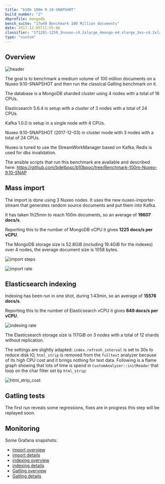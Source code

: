 ```yaml
---
title: "b10b 100m 9.10-SNAPSHOT"
build_number: "2"
dbprofile: mongodb
bench_suite: "17w49 Benchmark 100 Million documents"
date: 2017-12-05T11:55:06
classifier: "171201-1259_3nuxeo-c4.2xlarge_4mongo-m4.xlarge_3es-c4.2xlarge"
type: "custom"
---
```


## Overview
 
 ![header](https://s3-eu-west-1.amazonaws.com/nuxeo-b10b-results/160617-1739_3mongo-as-c3.2xlarge_1nuxeo-as-c3.2xlarge/b100m-header.png)
 
 The goal is to benchmark a medium volume of 100 million documents on a Nuxeo 9.10-SNAPSHOT and then run the classical Gatling benchmark on it.

 The database is a MongoDB sharded cluster using 4 nodes with a total of 16 CPUs.

 Elasticsearch 5.6.4 is setup with a cluster of 3 nodes with a total of 24 CPUs.

 Kafka 1.0.0 is setup in a single node with 4 CPUs.
 
 Nuxeo 9.10-SNAPSHOT (2017-12-03) in cluster mode with 3 nodes with a total of 24 CPUs.
 
 Nuxeo is tuned to use the StreamWorkManager based on Kafka, Redis is used for dbs invalidation.
 
 The ansible scripts that run this benchmark are available and described here: https://github.com/bdelbosc/b10bpoc/tree/Benchmark-100m-Nuxeo-9.10-SNAP 


## Mass import

  The import is done using 3 Nuxeo nodes. It uses the new nuxeo-importer-stream that generates random source documents and put them into Kafka.
   
  It has taken 1h25min to reach 100m documents, so an average of **19607 docs/s**.
  
  Reporting this to the number of MongoDB vCPU it gives **1225 docs/s per vCPU**. 
  
  The MongoDB storage size is 52.8GiB (including 19.4GiB for the indexes) over 4 nodes, the average document size is 1058 bytes.
   
  ![import steps](https://s3-eu-west-1.amazonaws.com/nuxeo-b10b-results/160617-1739_3mongo-as-c3.2xlarge_1nuxeo-as-c3.2xlarge/b100m-import-steps.png)
  
  ![import rate](https://s3-eu-west-1.amazonaws.com/nuxeo-b10b-results/160617-1739_3mongo-as-c3.2xlarge_1nuxeo-as-c3.2xlarge/b100m-import-rate.png)
   
## Elasticsearch indexing

  Indexing has been run in one shot, during 1:43min, so an average of **15576 docs/s**.
  
  Reporting this to the number of Elasticsearch vCPU it gives **649 docs/s per vCPU**.
   
  ![indexing rate](https://s3-eu-west-1.amazonaws.com/nuxeo-b10b-results/160617-1739_3mongo-as-c3.2xlarge_1nuxeo-as-c3.2xlarge/b100m-indexing-rate.png)
  
  The Elasticsearch storage size is 117GiB on 3 nodes with a total of 12 shards without replication.
  
  The settings are slightly adapted: `index.refresh_interval` is set to 30s to reduce disk IO, `html_strip` is removed from the `fulltext` analyzer
  because of its high CPU cost and it brings nothing for text data. 
  Following is a flame graph showing that lots of time is spend in `CustomAnalyzer::initReader` that loop on the char filter set by `html_strip`: 
  
  ![html_strip_cost](https://s3-eu-west-1.amazonaws.com/nuxeo-b10b-results/160617-1739_3mongo-as-c3.2xlarge_1nuxeo-as-c3.2xlarge/b100m-indexing-html-strip.png)
  
  
## Gatling tests

  The first run reveals some regressions, fixes are in progress this step will be replayed soon. 
  
## Monitoring

  Some Grafana snapshots:
  
  - [import overview](https://snapshot.raintank.io/dashboard/snapshot/FOdRfauq5mwMiQIZ9jwIodhxuJb6WT3J)
  - [import details](https://snapshot.raintank.io/dashboard/snapshot/MYQJJRzT8uojxR7HoUi4SZRGLWxnEcH7)
  - [indexing overview](https://snapshot.raintank.io/dashboard/snapshot/ERRT3VX3LsIIypSCgDMhJvddMbojAItd?orgId=2)
  - [indexing details](https://snapshot.raintank.io/dashboard/snapshot/8iC2o53ofvJEvNjMGRtCAYsUo53k4NkT)
  - [Gatling overview]()
  - [Gatling details]()

